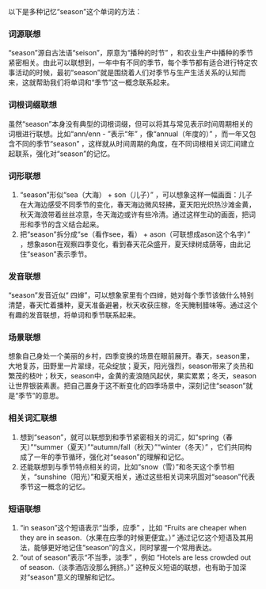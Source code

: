 以下是多种记忆“season”这个单词的方法：

### 词源联想
“season”源自古法语“seison”，原意为“播种的时节” ，和农业生产中播种的季节紧密相关。由此可以联想到，一年中有不同的季节，每个季节都有适合进行特定农事活动的时候，最初“season”就是围绕着人们对季节与生产生活关系的认知而来，这就帮助我们将单词和“季节”这一概念联系起来。

### 词根词缀联想
虽然“season”本身没有典型的词根词缀，但可以将其与常见表示时间周期相关的词根进行联想。比如“ann/enn - ”表示“年” ，像“annual（年度的）” ，而一年又包含不同的季节“season” ，这样就从时间周期的角度，在不同词根相关词汇间建立起联系，强化对“season”的记忆。

### 词形联想
1. “season”形似“sea（大海） + son（儿子）” ，可以想象这样一幅画面：儿子在大海边感受不同季节的变化，春天海边微风轻拂，夏天阳光炽热沙滩金黄，秋天海浪带着丝丝凉意，冬天海边或许有些冷清。通过这样生动的画面，把词形和季节的含义结合起来。
2. 把“season”拆分成“se（看作see，看） + ason（可联想成ason这个名字）” ，想象ason在观察四季变化，看到春天花朵盛开，夏天绿树成荫等，由此记住“season”表示季节。

### 发音联想
“season”发音近似“ 四婶”，可以想象家里有个四婶，她对每个季节该做什么特别清楚，春天忙着播种，夏天准备避暑，秋天收获庄稼，冬天腌制腊味等。通过这个有趣的发音联想，将单词和季节联系起来。

### 场景联想
想象自己身处一个美丽的乡村，四季变换的场景在眼前展开。春天，season里，大地复苏，田野里一片翠绿，花朵绽放；夏天，阳光强烈，season带来了炎热和繁茂的枝叶；秋天，season中，金黄的麦浪随风起伏，果实累累；冬天，season让世界银装素裹。把自己置身于这不断变化的四季场景中，深刻记住“season”就是“季节”的意思。

### 相关词汇联想
1. 想到“season”，就可以联想到和季节紧密相关的词汇，如“spring（春天）”“summer（夏天）”“autumn/fall（秋天）”“winter（冬天）” ，它们共同构成了一年的季节循环，强化对“season”的理解和记忆。
2. 还能联想到与季节特点相关的词，比如“snow（雪）”和冬天这个季节相关，“sunshine（阳光）”和夏天相关，通过这些相关词来巩固对“season”代表季节这一概念的记忆。

### 短语联想
1. “in season”这个短语表示“当季，应季” ，比如 “Fruits are cheaper when they are in season.（水果在应季的时候更便宜。）”  通过记忆这个短语及其用法，能够更好地记住“season”的含义，同时掌握一个常用表达。
2. “out of season”表示“不当季，淡季” ，例如 “Hotels are less crowded out of season.（淡季酒店没那么拥挤。）” 这种反义短语的联想，也有助于加深对“season”意义的理解和记忆。 